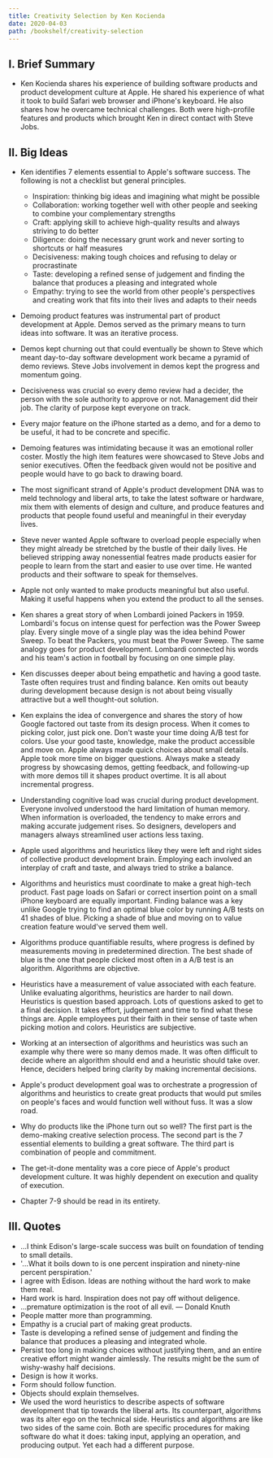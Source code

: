 ```yaml
---
title: Creativity Selection by Ken Kocienda
date: 2020-04-03
path: /bookshelf/creativity-selection
---
```


## I. Brief Summary

* Ken Kocienda shares his experience of building software products and product development culture at Apple. He shared his experience of what it took to build Safari web browser and iPhone's keyboard. He also shares how he overcame technical challenges. Both were high-profile features and products which brought Ken in direct contact with Steve Jobs.

## II. Big Ideas

- Ken identifies 7 elements essential to Apple's software success. The following is not a checklist but general principles.
    - Inspiration: thinking big ideas and imagining what might be possible
    - Collaboration: working together well with other people and seeking to combine your complementary strengths
    - Craft: applying skill  to achieve high-quality results and always striving to do better
    - Diligence: doing the necessary grunt work and never sorting to shortcuts or half measures
    - Decisiveness: making tough choices and refusing to delay or procrastinate
    - Taste: developing a refined sense of judgement and finding the balance that produces a pleasing and integrated whole
    - Empathy: trying to see the world from other people's perspectives and creating work that fits into their lives and adapts to their needs
- Demoing product features was instrumental part of product development at Apple. Demos served as the primary means to turn ideas into software. It was an iterative process.
- Demos kept churning out that could eventually be shown to Steve which meant day-to-day software development work became a pyramid of demo reviews. Steve Jobs involvement in demos kept the progress and momentum going.
- Decisiveness was crucial so every demo review had a decider, the person with the sole authority to approve or not. Management did their job. The clarity of purpose kept everyone on track.
- Every major feature on the iPhone started as a demo, and for a demo to be useful, it had to be concrete and specific.
- Demoing features was intimidating because it was an emotional roller coster. Mostly the high item features were showcased to Steve Jobs and senior executives. Often the feedback given would not be positive and people would have to go back to drawing board.
- The most significant strand of Apple's product development DNA was to meld technology and liberal arts, to take the latest software or hardware, mix them with elements of design and culture, and produce features and products that people found useful and meaningful in their everyday lives.
- Steve never wanted Apple software to overload people especially when they might already be stretched by the bustle of their daily lives. He believed stripping away nonessential featres made products easier for people to learn from the start and easier to use over time. He wanted products and their software to speak for themselves.
- Apple not only wanted to make products meaningful but also useful. Making it useful happens when you extend the product to all the senses.
- Ken shares a great story of when Lombardi joined Packers in 1959. Lombardi's focus on intense quest for perfection was the Power Sweep play. Every single move of a single play was the idea behind Power Sweep. To beat the Packers, you must beat the Power Sweep. The same analogy goes for product development. Lombardi connected his words and his team's action in football by focusing on one simple play.
- Ken discusses deeper about being empathetic and having a good taste. Taste often requires trust and finding balance. Ken omits out beauty during development because design is not about being visually attractive but a well thought-out solution.
- Ken explains the idea of convergence and shares the story of how Google factored out taste from its design process. When it comes to picking color, just pick one. Don't waste your time doing A/B test for colors. Use your good taste, knowledge, make the product accessible and move on. Apple always made quick choices about small details. Apple took more time on bigger questions. Always make a steady progress by showcasing demos, getting feedback, and following-up with more demos till it shapes product overtime. It is all about incremental progress.
- Understanding cognitive load was crucial during product development. Everyone involved understood the hard limitation of human memory. When information is overloaded, the tendency to make errors and making accurate judgement rises. So designers, developers and managers always streamlined user actions less taxing.
- Apple used algorithms and heuristics likey they were left and right sides of collective product development brain. Employing each involved an interplay of craft and taste, and always tried to strike a balance.
- Algorithms and heuristics must coordinate to make a great high-tech product. Fast page loads on Safari or correct insertion point on a small iPhone keyboard are equally important. Finding balance was a key unlike Google trying to find an optimal blue color by running A/B tests on 41 shades of blue. Picking a shade of blue and moving on to value creation feature would've served them well.
- Algorithms produce quantifiable results, where progress is defined by measurements moving in predetermined direction. The best shade of blue is the one that people clicked most often in a A/B test is an algorithm. Algorithms are objective.
- Heuristics have a measurement of value associated with each feature. Unlike evaluating algorithms, heuristics are harder to nail down. Heuristics is question based approach. Lots of questions asked to get to a final decision. It takes effort, judgement and time to find what these things are. Apple employees put their faith in their sense of taste when picking motion and colors. Heuristics are subjective.
- Working at an intersection of algorithms and heuristics was such an example why there were so many demos made. It was often difficult to decide where an algorithm should end and a heuristic should take over. Hence, deciders helped bring clarity by making incremental decisions.
- Apple's product development goal was to orchestrate a progression of algorithms and heuristics to create great products that would put smiles on people's faces and would function well without fuss. It was a slow road.
- Why do products like the iPhone turn out so well? The first part is the demo-making creative selection process. The second part is the 7 essential elements to building a great software. The third part is combination of people and commitment. 
- The get-it-done mentality was a core piece of Apple's product development culture. It was highly dependent on execution and quality of execution.

- Chapter 7-9 should be read in its entirety.

## III. Quotes

- ...I think Edison's large-scale success was built on foundation of tending to small details.
- '...What it boils down to is one percent inspiration and ninety-nine percent perspiration.'
- I agree with Edison. Ideas are nothing without the hard work to make them real.
- Hard work is hard. Inspiration does not pay off without deligence.
- ...premature optimization is the root of all evil. — Donald Knuth
- People matter more than programming.
- Empathy is a crucial part of making great products.
- Taste is developing a refined sense of judgement and finding the balance that produces a pleasing and integrated whole.
- Persist too long in making choices without justifying them, and an entire creative effort might wander aimlessly. The results might be the sum of wishy-washy half decisions.
- Design is how it works.
- Form should follow function.
- Objects should explain themselves.
- We used the word heuristics to describe aspects of software development that tip towards the liberal arts. Its counterpart, algorithms was its alter ego on the technical side. Heuristics and algorithms are like two sides of the same coin. Both are specific procedures for making software do what it does: taking input, applying an operation, and producing output. Yet each had a different purpose.